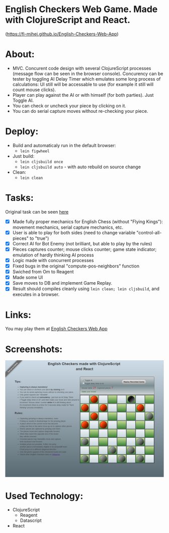 English Checkers Web Game. Made with ClojureScript and React.
====================================
(https://fi-mihej.github.io/English-Checkers-Web-App)

# About:
* MVC. Concurent code design with several ClojureScript processes (message flow can be seen in the browser console). Concurency can be tester by toggling AI Delay Timer which emulates some long process of calculations: UI still will be accessable to use (for example it still will count mouse clicks).
* Player can play against the AI or with himself (for both parties). Just Toggle AI.
* You can check or uncheck your piece by clicking on it.
* You can do serial capture moves without re-checking your piece.

# Deploy:
* Build and automaticaly run in the default browser:
    * `lein figwheel`
* Just build: 
    * `lein cljsbuild once`
    * `lein cljsbuild auto` - with auto rebuild on source change
* Clean:
    * `lein clean`


# Tasks:
Original task can be seen [here](https://github.com/FI-Mihej/English-Checkers-Web-App/blob/master/README-ORIGINAL-TASK.md)

- [x] Made fully proper mechanics for English Chess (without "Flying Kings"): movement mechanics, serial capture mechanics, etc.
- [x] User is able to play for both sides (need to change variable "control-all-pieces" to "true")
- [x] Correct AI for Bot Enemy (not brilliant, but able to play by the rules)
- [x] Pieces captures counter; mouse clicks counter; game state indicator; emulation of hardly thinking AI process
- [x] Logic made with concurrent processes 
- [x] Fixed bugs in the original "compute-pos-neighbors" function
- [x] Swiched from Om to Reagent
- [x] Made some UI
- [x] Save moves to DB and implement Game Replay.
- [x] Result should compiles cleanly using `lein clean; lein cljsbuild`, and executes in a browser.

# Links:
You may play them at [English Checkers Web App](https://fi-mihej.github.io/English-Checkers-Web-App)

# Screenshots:
![Alt text](https://github.com/FI-Mihej/English-Checkers-Web-App/blob/gh-pages/screenshot-main.png?raw=true "Checkers Screenshot")

# Used Technology:
* ClojureScript
    * Reagent
    * Datascript
* React

